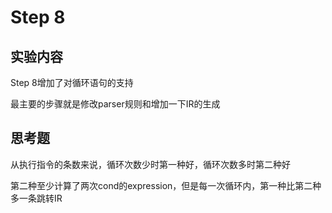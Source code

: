 # Step 8

## 实验内容

Step 8增加了对循环语句的支持

最主要的步骤就是修改parser规则和增加一下IR的生成

## 思考题

从执行指令的条数来说，循环次数少时第一种好，循环次数多时第二种好

第二种至少计算了两次cond的expression，但是每一次循环内，第一种比第二种多一条跳转IR



